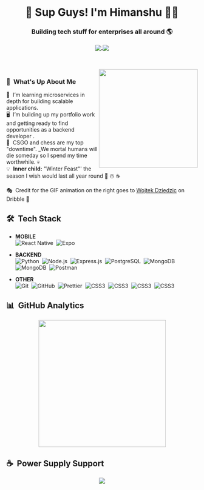 <h1 align="center">
  👋 Sup Guys! I'm Himanshu 👨‍💻 
</h1>

<h3 align="center">
  Building tech stuff for enterprises all around 🌎
</h3>

<p align="center">
  <a href="https://twitter.com/Himansh04650905">
    <img src="https://img.shields.io/twitter/follow/himanshu?logo=twitter&style=for-the-badge" align="center">        
  </a>
  <a href="https://instagram.com/himanshu.dy">
    <img src="https://img.shields.io/badge/Instagram-E4405F?style=for-the-badge&logo=instagram&logoColor=white" align="center">        
  </a>
</p>

<br />
<br />

<img src="https://cdn.dribbble.com/users/1464232/screenshots/3722893/animatin.gif" width="260px" height="auto" align="right">

### 🎅 &nbsp;What's Up About Me

 &nbsp;I’m learning microservices in depth for building scalable applications.\
🖥 &nbsp;I’m building up my portfolio work and getting ready to find opportunities as a backend developer .\
🦁 &nbsp;CSGO and chess are my top "downtime". _We mortal humans will die someday so I spend my time worthwhile. 💀\
💡 &nbsp;**Inner child:** "Winter Feast"' the season I wish would last all year round 🎄 ☃️ ☕

🎭 &nbsp;Credit for the GIF animation on the right goes to [Wojtek Dziedzic](https://dribbble.com/wojtekdesigns "Wojtek Dziedzic") on Dribble 👏

<!-- <br /> -->

## 🛠️ &nbsp;Tech Stack

- **MOBILE**\
<img src="https://img.shields.io/badge/React_Native-20232A?style=for-the-badge&logo=react&logoColor=61DAFB" alt="React Native">&nbsp;
<img src="https://img.shields.io/badge/Expo-000020?style=for-the-badge&logo=expo&logoColor=white" alt="Expo">&nbsp;

<!-- - **FRONTEND** -->
<!-- <img src="https://img.shields.io/badge/JavaScript-F7DF1E?style=for-the-badge&logo=javascript&logoColor=black" alt="JavaScript">&nbsp;
<img src="https://img.shields.io/badge/typescript%20-%23007ACC.svg?&style=for-the-badge&logo=typescript&logoColor=white" alt="TypeScript">&nbsp; -->
<!-- <img src="https://img.shields.io/badge/React-20232A?style=for-the-badge&logo=react&logoColor=61DAFB" alt="React">&nbsp;
<img src="https://img.shields.io/badge/redux-4B32C3?style=for-the-badge&logo=redux&logoColor=white" alt="Styled Components">&nbsp;
<img src="https://img.shields.io/badge/CSS3-1572B6?style=for-the-badge&logo=css3&logoColor=white" alt="CSS3">&nbsp;
<img src="https://img.shields.io/badge/HTML5-E34F26?style=for-the-badge&logo=html5&logoColor=white" alt="HTML5">&nbsp;
<img src="https://img.shields.io/badge/Material--UI-0081CB?style=for-the-badge&logo=material-ui&logoColor=white" alt="HTML5">&nbsp; -->
  
- **BACKEND**\
<img src="https://img.shields.io/badge/Python-000000?style=for-the-badge&logo=python&logoColor=yellow" alt="Python">&nbsp;
<img src="https://img.shields.io/badge/Node.js-339933?style=for-the-badge&logo=node.js&logoColor=white" alt="Node.js">&nbsp;
<img src="https://img.shields.io/badge/Express.js-000000?style=for-the-badge&logo=express&logoColor=white" alt="Express.js">&nbsp;
<img src="https://img.shields.io/badge/PostgreSQL-316192?style=for-the-badge&logo=postgresql&logoColor=white" alt="PostgreSQL">&nbsp;
<img src="https://img.shields.io/badge/MongoDB-47A248?style=for-the-badge&logo=mongodb&logoColor=white" alt="MongoDB">&nbsp;
<img src="https://img.shields.io/badge/MySQL-00000F?style=for-the-badge&logo=mysql&logoColor=white" alt="MongoDB">&nbsp;
<img src="https://img.shields.io/badge/Postman-FF6C37?style=for-the-badge&logo=Postman&logoColor=white" alt="Postman">&nbsp;
<img src="https://img.shields.io/badge/redis-%23DD0031.svg?&style=for-the-badge&logo=redis&logoColor=white" alt="">&nbsp;
<img src="https://img.shields.io/badge/Cassandra-1287B1?style=for-the-badge&logo=apache%20cassandra&logoColor=white" alt="">&nbsp;
<img src="https://img.shields.io/badge/Amazon AWS-FF9900?style=for-the-badge&logo=amazonaws&logoColor=white" alt="">&nbsp;

- **OTHER**\
<img src="https://img.shields.io/badge/git%20-%23F05033.svg?&style=for-the-badge&logo=git&logoColor=white" alt="Git">&nbsp;
<img src="https://img.shields.io/badge/GitHub-100000?style=for-the-badge&logo=github&logoColor=white" alt="GitHub">&nbsp;
<img src="https://img.shields.io/badge/docker-1A2B34?style=for-the-badge&logo=docker&logoColor=f7b93e" alt="Prettier">&nbsp;
<img src="https://img.shields.io/badge/Kubernetes-1572B6?style=for-the-badge&logo=kubernetes&logoColor=white" alt="CSS3">&nbsp;
<img src="https://img.shields.io/badge/Apache_Kafka-231F20?style=for-the-badge&logo=apache-kafka&logoColor=white" alt="CSS3">&nbsp;
<img src="https://img.shields.io/badge/rabbitmq-%23FF6600.svg?&style=for-the-badge&logo=rabbitmq&logoColor=white" alt="CSS3">&nbsp;
<img src="https://img.shields.io/badge/Kibana-005571?style=for-the-badge&logo=Kibana&logoColor=white" alt="CSS3">&nbsp;


## 📊 &nbsp;GitHub Analytics

<p align="center">
<!--   <a href="#"><img src="https://badges.pufler.dev/repos/hd-official-github"></a>
  <a href="#"><img src="https://badges.pufler.dev/commits/monthly/hd-official-github"></a>
  <a href="#"><img src="https://badges.pufler.dev/visits/hd-official-github/hd-official-github"></a>
  <a href="#"><img src="https://img.shields.io/github/followers/hd-official-github?label=followers"></a> -->
</p>

<p align="center">
  
  <a href="https://github.com/hd-official-github">
    <img src="https://github-readme-stats.vercel.app/api/top-langs/?username=hd-official-github&langs_count=10&layout=compact&theme=prussian&hide=stylus,scss,php,shell,dockerfile" width="335">
  </a>
</p>


## ☕️ &nbsp;Power Supply Support

<p align='center'>
  <a href="https://www.buymeacoffee.com/hdofficial"><img src="https://img.buymeacoffee.com/button-api/?text=Buy me a coffee&emoji=&slug=hdofficial&button_colour=ff813f&font_colour=000000&font_family=Cookie&outline_colour=000000&coffee_colour=FFDD00"></a>
</p>




<!--
**hd-official-github/hd-official-github** is a ✨ _special_ ✨ repository because its `README.md` (this file) appears on your GitHub profile.

Here are some ideas to get you started:

- 🔭 I’m currently working on ...
- 🌱 I’m currently learning ...
- 👯 I’m looking to collaborate on ...
- 🤔 I’m looking for help with ...
- 💬 Ask me about ...
- 📫 How to reach me: ...
- 😄 Pronouns: ...
- ⚡ Fun fact: ...
-->
